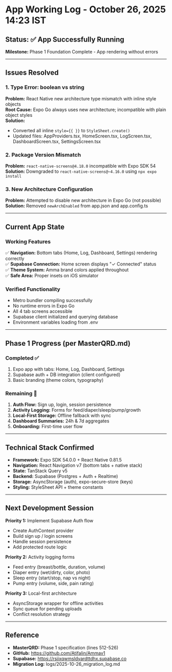 # App Working Log - October 26, 2025 14:23 IST

## Status: ✅ App Successfully Running

**Milestone:** Phase 1 Foundation Complete - App rendering without errors

---

## Issues Resolved

### 1. Type Error: boolean vs string
**Problem:** React Native new architecture type mismatch with inline style objects  
**Root Cause:** Expo Go always uses new architecture; incompatible with plain object styles  
**Solution:**
- Converted all inline `style={{ }}` to `StyleSheet.create()`
- Updated files: AppProviders.tsx, HomeScreen.tsx, LogScreen.tsx, DashboardScreen.tsx, SettingsScreen.tsx

### 2. Package Version Mismatch
**Problem:** `react-native-screens@4.18.0` incompatible with Expo SDK 54  
**Solution:** Downgraded to `react-native-screens@~4.16.0` using `npx expo install`

### 3. New Architecture Configuration
**Problem:** Attempted to disable new architecture in Expo Go (not possible)  
**Solution:** Removed `newArchEnabled` from app.json and app.config.ts

---

## Current App State

### Working Features
✅ **Navigation:** Bottom tabs (Home, Log, Dashboard, Settings) rendering correctly  
✅ **Supabase Connection:** Home screen displays "✓ Connected" status  
✅ **Theme System:** Amma brand colors applied throughout  
✅ **Safe Area:** Proper insets on iOS simulator  

### Verified Functionality
- Metro bundler compiling successfully
- No runtime errors in Expo Go
- All 4 tab screens accessible
- Supabase client initialized and querying database
- Environment variables loading from .env

---

## Phase 1 Progress (per MasterQRD.md)

### Completed ✅
1. Expo app with tabs: Home, Log, Dashboard, Settings
2. Supabase auth + DB integration (client configured)
3. Basic branding (theme colors, typography)

### Remaining 🔄
1. **Auth Flow:** Sign up, login, session persistence
2. **Activity Logging:** Forms for feed/diaper/sleep/pump/growth
3. **Local-First Storage:** Offline fallback with sync
4. **Dashboard Summaries:** 24h & 7d aggregates
5. **Onboarding:** First-time user flow

---

## Technical Stack Confirmed

- **Framework:** Expo SDK 54.0.0 + React Native 0.81.5
- **Navigation:** React Navigation v7 (bottom tabs + native stack)
- **State:** TanStack Query v5
- **Backend:** Supabase (Postgres + Auth + Realtime)
- **Storage:** AsyncStorage (auth), expo-secure-store (keys)
- **Styling:** StyleSheet API + theme constants

---

## Next Development Session

**Priority 1:** Implement Supabase Auth flow
- Create AuthContext provider
- Build sign up / login screens
- Handle session persistence
- Add protected route logic

**Priority 2:** Activity logging forms
- Feed entry (breast/bottle, duration, volume)
- Diaper entry (wet/dirty, color, photo)
- Sleep entry (start/stop, nap vs night)
- Pump entry (volume, side, pain rating)

**Priority 3:** Local-first architecture
- AsyncStorage wrapper for offline activities
- Sync queue for pending uploads
- Conflict resolution strategy

---

## Reference

- **MasterQRD:** Phase 1 specification (lines 512-526)
- **GitHub:** https://github.com/Atifalin/Ammav1
- **Supabase:** https://rsjixqwmsldyardttdhx.supabase.co
- **Migration Log:** logs/2025-10-26_migration_log.md
